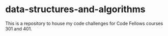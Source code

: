 # data-structures-and-algorithms
This is a repository to house my code challenges for Code Fellows courses 301 and 401.